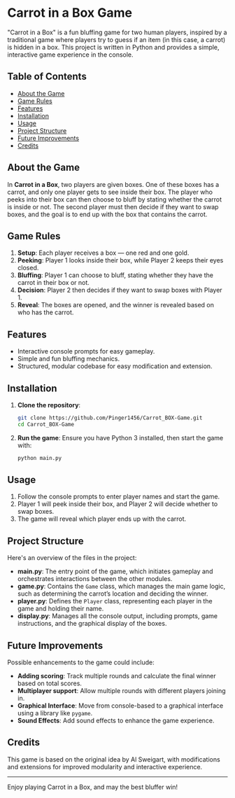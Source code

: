 # Carrot in a Box Game

"Carrot in a Box" is a fun bluffing game for two human players, inspired by a traditional game where players try to guess if an item (in this case, a carrot) is hidden in a box. This project is written in Python and provides a simple, interactive game experience in the console.

## Table of Contents

- [About the Game](#about-the-game)
- [Game Rules](#game-rules)
- [Features](#features)
- [Installation](#installation)
- [Usage](#usage)
- [Project Structure](#project-structure)
- [Future Improvements](#future-improvements)
- [Credits](#credits)

## About the Game

In **Carrot in a Box**, two players are given boxes. One of these boxes has a carrot, and only one player gets to see inside their box. The player who peeks into their box can then choose to bluff by stating whether the carrot is inside or not. The second player must then decide if they want to swap boxes, and the goal is to end up with the box that contains the carrot.

## Game Rules

1. **Setup**: Each player receives a box — one red and one gold.
2. **Peeking**: Player 1 looks inside their box, while Player 2 keeps their eyes closed.
3. **Bluffing**: Player 1 can choose to bluff, stating whether they have the carrot in their box or not.
4. **Decision**: Player 2 then decides if they want to swap boxes with Player 1.
5. **Reveal**: The boxes are opened, and the winner is revealed based on who has the carrot.

## Features

- Interactive console prompts for easy gameplay.
- Simple and fun bluffing mechanics.
- Structured, modular codebase for easy modification and extension.

## Installation

1. **Clone the repository**:
   ```bash
   git clone https://github.com/Pinger1456/Carrot_BOX-Game.git
   cd Carrot_BOX-Game
   ```

2. **Run the game**:
   Ensure you have Python 3 installed, then start the game with:
   ```bash
   python main.py
   ```

## Usage

1. Follow the console prompts to enter player names and start the game.
2. Player 1 will peek inside their box, and Player 2 will decide whether to swap boxes.
3. The game will reveal which player ends up with the carrot.

## Project Structure

Here's an overview of the files in the project:

- **main.py**: The entry point of the game, which initiates gameplay and orchestrates interactions between the other modules.
- **game.py**: Contains the `Game` class, which manages the main game logic, such as determining the carrot’s location and deciding the winner.
- **player.py**: Defines the `Player` class, representing each player in the game and holding their name.
- **display.py**: Manages all the console output, including prompts, game instructions, and the graphical display of the boxes.

## Future Improvements

Possible enhancements to the game could include:

- **Adding scoring**: Track multiple rounds and calculate the final winner based on total scores.
- **Multiplayer support**: Allow multiple rounds with different players joining in.
- **Graphical Interface**: Move from console-based to a graphical interface using a library like `pygame`.
- **Sound Effects**: Add sound effects to enhance the game experience.

## Credits

This game is based on the original idea by Al Sweigart, with modifications and extensions for improved modularity and interactive experience.

---

Enjoy playing Carrot in a Box, and may the best bluffer win!
```
